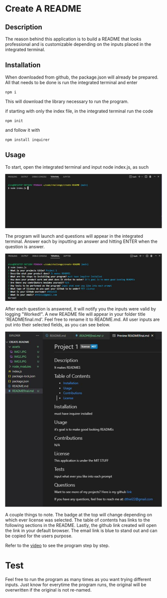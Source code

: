 # Create A README

## Description

The reason behind this application is to build a README that looks professional and is customizable depending on the inputs placed in the integrated terminal.

## Installation

When downloaded from github, the package.json will already be prepared. All that needs to be done is run the integrated terminal and enter
```
npm i
```
This will download the library necessary to run the program.

if starting with only the index file, in the integrated terminal run the code
```
npm init
```
and follow it with
```
npm install inquirer
```

## Usage

To start, open the integrated terminal and input node index.js, as such

![image showing the obve description](assets/IMG1.JPG)

The program will launch and questions will appear in the integrated terminal. Answer each by inputting an answer and hitting ENTER when the question is answer.

![image showing the obve description](assets/IMG3.JPG)

After each question is answered, it will notify you the inputs were valid by logging "Worked!". A new README file will appear in your folder title 'READMEfinal.md'. Feel free to rename it to README.md. All user inputs are put into their selected fields, as you can see below.

![image showing the obve description](assets/IMG4.JPG)

A couple things to note. The badge at the top will change depending on which ever license was selected. The table of contents has links to the following sections in the README. Lastly, the github link created will open the link in your default browser. The email link is blue to stand out and can be copied for the users purpose.

Refer to the [video](https://drive.google.com/file/d/1WBEpy6om2scaJ_o2zyBjtP13HMWln6jx/view) to see the program step by step.

# Test

Feel free to run the program as many times as you want trying different inputs. Just know for everytime the program runs, the original will be overwritten if the original is not re-named.
